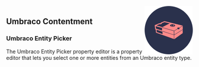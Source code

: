 <img src="../assets/img/logo.png" alt="Umbraco Contentment Logo" title="A shoebox of Umbraco happiness." height="130" align="right">

## Umbraco Contentment

### Umbraco Entity Picker

The Umbraco Entity Picker property editor is a property editor that lets you select one or more entities from an Umbraco entity type.
